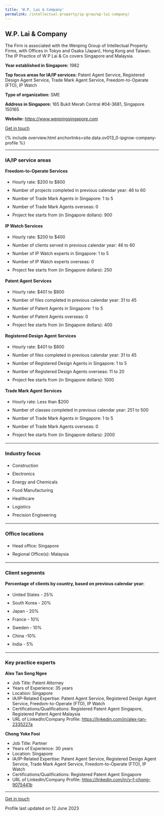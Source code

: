 ```yaml
---
title: 'W.P. Lai & Company'
permalink: /intellectual-property/ip-grow/wp-lai-company/
---
```


## W.P. Lai & Company

The Firm is associated with the Wenping Group of Intellectual Property Firms, with Offices in Tokyo and Osaka (Japan), Hong Kong and Taiwan.  The IP Practice of W P Lai & Co covers Singapore and Malaysia.

<b>Year established in Singapore:</b> 1982

<b>Top focus areas for IA/IP services:</b> Patent Agent Service, Registered Design Agent Service, Trade Mark Agent Service, Freedom-to-Operate (FTO), IP Watch

<b>Type of organization:</b> SME

<b>Address in Singapore:</b> 165 Bukit Merah Central #04-3681, Singapore 150165

<b>Website:</b> <a href='https://www.wenpingsingapore.com'>https://www.wenpingsingapore.com</a>

<a class='btn' href='https://form.gov.sg/642b74c9f5467b001273aa78' target='_blank' rel='noopener'>Get in touch</a>

{% include overview.html anchorlinks=site.data.ov013_0-ipgrow-company-profile %}

---
<a name='ip-related-service-areas'></a>
### IA/IP service areas

**Freedom-to-Operate Services**

<ul>
<li style='line-height: 27px; margin: 0px 0px !important'>Hourly rate:  $200 to $800</li>
<li style='line-height: 27px; margin: 0px 0px !important'>Number of projects completed in previous calendar year: 46 to 60</li>
<li style='line-height: 27px; margin: 0px 0px !important'>Number of Trade Mark Agents in Singapore: 1 to 5</li>
<li style='line-height: 27px; margin: 0px 0px !important'>Number of Trade Mark Agents overseas: 0</li>
<li style='line-height: 27px; margin: 0px 0px !important'>Project fee starts from (in Singapore dollars):  900</li>
</ul>

**IP Watch Services**

<ul>
<li style='line-height: 27px; margin: 0px 0px !important'>Hourly rate:  $200 to $400</li>
<li style='line-height: 27px; margin: 0px 0px !important'>Number of clients served in previous calendar year: 46 to 60</li>
<li style='line-height: 27px; margin: 0px 0px !important'>Number of IP Watch experts in Singapore: 1 to 5</li>
<li style='line-height: 27px; margin: 0px 0px !important'>Number of IP Watch experts overseas: 0</li>
<li style='line-height: 27px; margin: 0px 0px !important'>Project fee starts from (in Singapore dollars):  250</li>
</ul>

**Patent Agent Services**

<ul>
<li style='line-height: 27px; margin: 0px 0px !important'>Hourly rate:  $401 to $800</li>
<li style='line-height: 27px; margin: 0px 0px !important'>Number of files completed in previous calendar year: 31 to 45</li>
<li style='line-height: 27px; margin: 0px 0px !important'>Number of Patent Agents in Singapore: 1 to 5</li>
<li style='line-height: 27px; margin: 0px 0px !important'>Number of Patent Agents overseas: 0</li>
<li style='line-height: 27px; margin: 0px 0px !important'>Project fee starts from (in Singapore dollars):  400</li>
</ul>

**Registered Design Agent Services**

<ul>
<li style='line-height: 27px; margin: 0px 0px !important'>Hourly rate: $401 to $800</li>
<li style='line-height: 27px; margin: 0px 0px !important'>Number of files completed in previous calendar year: 31 to 45</li>
<li style='line-height: 27px; margin: 0px 0px !important'>Number of Registered Design Agents in Singapore: 1 to 5</li>
<li style='line-height: 27px; margin: 0px 0px !important'>Number of Registered Design Agents overseas: 11 to 20</li>
<li style='line-height: 27px; margin: 0px 0px !important'>Project fee starts from (in Singapore dollars): 1000</li>
</ul>

**Trade Mark Agent Services**

<ul>
<li style='line-height: 27px; margin: 0px 0px !important'>Hourly rate:  Less than $200</li>
<li style='line-height: 27px; margin: 0px 0px !important'>Number of classes completed in previous calendar year: 251 to 500</li>
<li style='line-height: 27px; margin: 0px 0px !important'>Number of Trade Mark Agents in Singapore: 1 to 5</li>
<li style='line-height: 27px; margin: 0px 0px !important'>Number of Trade Mark Agents overseas: 0</li>
<li style='line-height: 27px; margin: 0px 0px !important'>Project fee starts from (in Singapore dollars):  2000</li>
</ul>

---
<a name='industry-focus'></a>
### Industry focus

<ul><li style='line-height: 27px; margin: 0px 0px !important'> Construction</li><li style='line-height: 27px; margin: 0px 0px !important'>Electronics</li><li style='line-height: 27px; margin: 0px 0px !important'>Energy and Chemicals</li><li style='line-height: 27px; margin: 0px 0px !important'>Food Manufacturing</li><li style='line-height: 27px; margin: 0px 0px !important'>Healthcare</li><li style='line-height: 27px; margin: 0px 0px !important'>Logistics</li><li style='line-height: 27px; margin: 0px 0px !important'>Precision Engineering</li></ul>

---
<a name='office-locations'></a>
### Office locations

<ul><li style='line-height: 27px; margin: 0px 0px !important'> Head office: Singapore</li><li style='line-height: 27px; margin: 0px 0px !important'>Regional Office(s): Malaysia</li></ul>

---
<a name='client-segments'></a>
### Client segments

**Percentage of clients by country, based on previous calendar year:**

<ul><li style='line-height: 27px; margin: 0px 0px !important'> United States - 25%</li><li style='line-height: 27px; margin: 0px 0px !important'>South Korea - 20%</li><li style='line-height: 27px; margin: 0px 0px !important'>Japan - 20%</li><li style='line-height: 27px; margin: 0px 0px !important'>France - 10%</li><li style='line-height: 27px; margin: 0px 0px !important'>Sweden - 10%</li><li style='line-height: 27px; margin: 0px 0px !important'>China -10%	</li><li style='line-height: 27px; margin: 0px 0px !important'>India - 5%</li></ul>

---
<a name='key-practice-experts'></a>
### Key practice experts

**Alex Tan Seng Ngee**

- Job Title: Patent Attorney
- Years of Experience: 35 years
- Location: Singapore
- IA/IP-Related Expertise: Patent Agent Service, Registered Design Agent Service, Freedom-to-Operate (FTO), IP Watch
- Certifications/Qualifications: Registered Patent Agent Singapore, Registered Patent Agent Malaysia
- URL of LinkedIn/Company Profile: <a href="https://linkedin.com/in/alex-tan-2335227a" target="_blank" rel="noopener">https://linkedin.com/in/alex-tan-2335227a</a>


**Chong Yoke Fooi**

- Job Title: Partner
- Years of Experience: 30 years
- Location: Singapore
- IA/IP-Related Expertise: Patent Agent Service, Registered Design Agent Service, Trade Mark Agent Service, Freedom-to-Operate (FTO), IP Watch
- Certifications/Qualifications: Registered Patent Agent Singapore
- URL of LinkedIn/Company Profile: <a href="https://linkedin.com/in/y-f-chong-9075441b" target="_blank" rel="noopener">https://linkedin.com/in/y-f-chong-9075441b</a>


---
<p>
<a class='btn' href='https://form.gov.sg/642b74c9f5467b001273aa78' target='_blank' rel='noopener'>Get in touch</a>
</p>
Profile last updated on 12 June 2023
